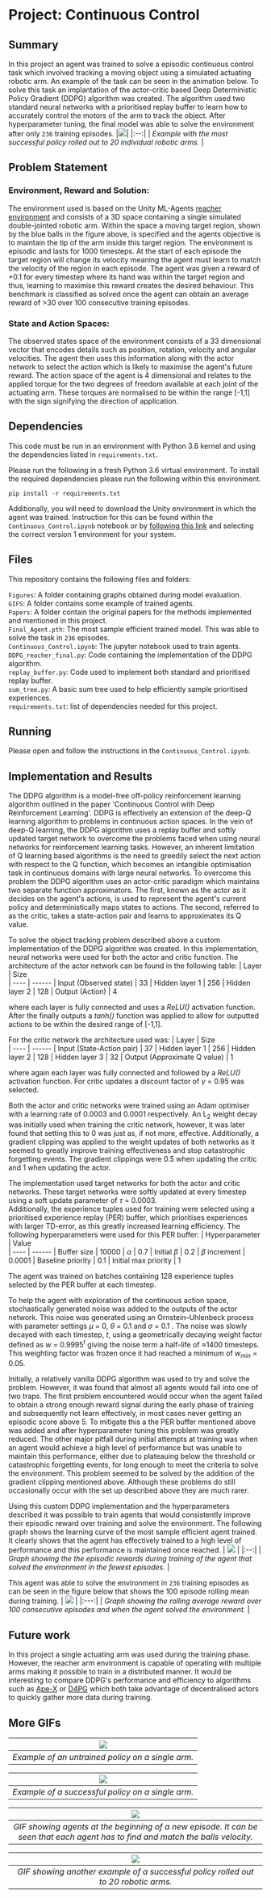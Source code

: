 # Project: Continuous Control
## Summary
In this project an agent was trained to solve a episodic continuous control task which involved tracking a moving object using a simulated actuating robotic arm. An example of the task can be seen in the animation below. To solve this task an implantation of the actor-critic based Deep Deterministic Policy Gradient (DDPG) algorithm was created. The algorithm used two standard neural networks with a prioritised replay buffer to learn how to accurately control the motors of the arm to track the object. After hyperparameter tuning, the final model was able to solve the environment after only `236` training episodes.
|![](GIFS/Control_gif_2.gif)|
|:--:|
| *Example with the most successful policy rolled out to 20 individual robotic arms.* |


## Problem Statement
### Environment, Reward and Solution:
The environment used is based on the Unity ML-Agents [reacher environment](https://github.com/Unity-Technologies/ml-agents/blob/master/docs/Learning-Environment-Examples.md#reacher) and consists of a 3D space containing a single simulated double-jointed robotic arm. Within the space a moving target region, shown by the blue balls in the figure above, is specified and the agents objective is to maintain the tip of the arm inside this target region. The environment is episodic and lasts for 1000 timesteps. At the start of each episode the target region will change its velocity meaning the agent must learn to match the velocity of the region in each episode.
The agent was given a reward of +0.1 for every timestep where its hand was within the target region and thus, learning to maximise this reward creates the desired behaviour.
This benchmark is classified as solved once the agent can obtain an average reward of &gt;30 over 100 consecutive training episodes.

### State and Action Spaces:
The observed states space of the environment consists of a 33 dimensional vector that encodes details such as position, rotation, velocity and angular velocities. The agent then uses this information along with the actor network to select the action which is likely to maximise the agent's future reward. The action space of the agent is 4 dimensional and relates to the applied torque for the two degrees of freedom available at each joint of the actuating arm. These torques are normalised to be within the range [-1,1] with the sign signifying the direction of application.
## Dependencies
This code must be run in an environment with Python 3.6 kernel and using the dependencies listed in `requirements.txt`. 
 
Please run the following in a fresh Python 3.6 virtual environment. To install the required dependencies please run the following within this environment.
```
pip install -r requirements.txt
``` 
Additionally, you will need to download the Unity environment in which the agent was trained. Instruction for this can be found within the `Continuous_Control.ipynb` notebook or by [following this link](https://github.com/udacity/deep-reinforcement-learning/tree/master/p2_continuous-control#getting-started) and selecting the correct version 1 environment for your system.

## Files
This repository contains the following files and folders:
  
`Figures`: A folder containing graphs obtained during model evaluation.\
`GIFS`: A folder contains some example of trained agents. \
`Papers`: A folder contain the original papers for the methods implemented and mentioned in this project. \
`Final_Agent.pth`: The most sample efficient trained model. This was able to solve the task in `236` episodes. \
`Continuous_Control.ipynb`: The jupyter notebook used to train agents. \
`DDPG_reacher_final.py`: Code containing the implementation of the DDPG algorithm. \
`replay_buffer.py`: Code used to implement both standard and prioritised replay buffer. \
`sum_tree.py`: A basic sum tree used to help efficiently sample prioritised experiences. \
`requirements.txt`: list of dependencies needed for this project.

## Running
Please open and follow the instructions in the `Continuous_Control.ipynb`.

## Implementation and Results

The DDPG algorithm is a model-free off-policy reinforcement learning algorithm outlined in the paper 'Continuous Control with Deep Reinforcement Learning'. DDPG is effectively an extension of the deep-Q learning algorithm to problems in continuous action spaces. In the vein of deep-Q learning, the DDPG algorithm uses a replay buffer and softly updated target network to overcome the problems faced when using neural networks for reinforcement learning tasks. However, an inherent limitation of Q learning based algorithms is the need to greedily select the next action with respect to the Q function, which becomes an intangible optimisation task in continuous domains with large neural networks. To overcome this problem the DDPG algorithm uses an actor-critic paradigm which maintains two separate function approximators. The first, known as the actor as it decides on the agent's actions, is used to represent the agent's current policy and deterministically maps states to actions. The second, referred to as the critic, takes a state-action pair and learns to approximates its Q value.

To solve the object tracking problem described above a custom implementation of the DDPG algorithm was created. In this implementation, neural networks were used for both the actor and critic function. 
The architecture of the actor network can be found in the following table:
| Layer |  Size  
|  ---- | ------
| Input (Observed state) |  33
| Hidden layer 1  | 256
| Hidden layer 2  | 128
| Output (Action) | 4

where each layer is fully connected and uses a <i>ReLU()</i> activation function. After the finally outputs a <i>tanh()</i> function was applied to allow for outputted actions to be within the desired range of [-1,1].

For the critic network the architecture used was: 
| Layer |  Size  
|  ---- | ------
| Input (State-Action pair) |  37
| Hidden layer 1  | 256
| Hidden layer 2  | 128
| Hidden layer 3  | 32
| Output (Approximate Q value) | 1

where again each layer was fully connected and followed by a <i>ReLU()</i> activation function. For critic updates a discount factor of <i>&gamma;</i> = 0.95 was selected. 

Both the actor and critic networks were trained using an Adam optimiser with a learning rate of 0.0003 and 0.0001 respectively. An L<sub>2</sub> weight decay was initially used when training the critic network, however, it was later found that setting this to 0 was just as, if not more, effective. Additionally, a gradient clipping was applied to the weight updates of both networks as it seemed to greatly improve training effectiveness and stop catastrophic forgetting events. The gradient clippings were 0.5 when updating the critic and 1 when updating the actor. 

The implementation used target networks for both the actor and critic networks. These target networks were softly updated at every timestep using a soft update parameter of <i>&tau;</i> = 0.0003.  
Additionally, the experience tuples used for training were selected using a prioritised experience replay (PER) buffer, which prioritises experiences with larger TD-error, as this greatly increased learning efficiency. The following hyperparameters were used for this PER buffer: 
| Hyperparameter |  Value  
|  ---- | ------
| Buffer size |  10000
| <i>&alpha;</i> | 0.7
| Initial <i>&beta;</i>  | 0.2
| <i>&beta;</i> increment  | 0.0001
| Baseline priority | 0.1
| Initial max priority | 1

The agent was trained on batches containing 128 experience tuples selected by the PER buffer at each timestep. 

To help the agent with exploration of the continuous action space, stochastically generated noise was added to the outputs of the actor network. This noise was generated using an Ornstein–Uhlenbeck process with parameter settings <i>&mu;</i> = 0, <i>&theta;</i> = 0.1 and <i>&sigma;</i> = 0.1 .  The noise was slowly decayed with each timestep, <i>t</i>, using a geometrically decaying weight factor defined as <i>w</i> = 0.9995<i><sup>t</sup></i> giving the noise term a half-life of &asymp;1400 timesteps. This weighting factor was frozen once it had reached a minimum of <i>w<sub>min</sub></i> = 0.05.

Initially, a relatively vanilla DDPG algorithm was used to try and solve the problem. However, it was found that almost all agents would fall into one of two traps. The first problem encountered would occur when the agent failed to obtain a strong enough reward signal during the early phase of training and subsequently not learn effectively, in most cases never getting an episodic score above 5. To mitigate this a the PER buffer mentioned above was added and after hyperparameter tuning this problem was greatly reduced. 
The other major pitfall during initial attempts at training was when an agent would achieve a high level of performance but was unable to maintain this performance, either due to plateauing below the threshold or catastrophic forgetting events, for long enough to meet the criteria to solve the environment. This problem seemed to be solved by the addition of the gradient clipping mentioned above. Although these problems do still occasionally occur with the set up described above they are much rarer.

Using this custom DDPG implementation and the hyperparameters described it was possible to train agents that would consistently improve their episodic reward over training and solve the environment. The following graph shows the learning curve of the most sample efficient agent trained. It clearly shows that the agent has effectively trained to a high level of performance and this performance is maintained once reached.
| ![](Figures/Training_reward.png) |
|:--:|
| *Graph showing the the episodic rewards during training of the agent that solved the environment in the fewest episodes.* |


This agent was able to solve the environment in `236` training episodes as can be seen in the figure below that shows the 100 episode rolling mean during training.
| ![](Figures/Pass_criteria.png) |
|:---:|
| *Graph showing the rolling average reward over 100 consecutive episodes and when the agent solved the environment.* |

## Future work
In this project a single actuating arm was used during the training phase. However, the reacher arm environment is capable of operating with multiple arms making it possible to train in a distributed manner. It would be interesting to compare DDPG's performance and efficiency to algorithms such as [Ape-X](https://openreview.net/pdf?id=H1Dy---0Z) or [D4PG](https://openreview.net/pdf?id=SyZipzbCb) which both take advantage of decentralised actors to quickly gather more data during training.

## More GIFs

|![](GIFS/Untrained_single_arm.gif)|
|:---:|
| *Example of an untrained policy on a single arm.*|


|![](GIFS/Trained_single_arm.gif)|
|:---:|
| *Example of a successful policy on a single arm.*|


|![](GIFS/Restart_1.gif)|
|:---:|
| *GIF showing agents at the beginning of a new episode. It can be seen that each agent has to find and match the balls velocity.* |


|![](GIFS/Control_gif_1.gif)|
|:---:|
| *GIF showing another example of a successful policy rolled out to 20 robotic arms.*|
